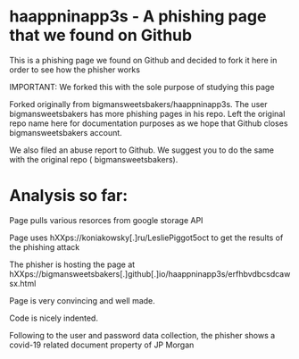 # haappninapp3s - A phishing page that we found on Github

This is a phishing page we found on Github and decided to fork it here in order to see how the phisher works

IMPORTANT: We forked this with the sole purpose of studying this page

Forked originally from  bigmansweetsbakers/haappninapp3s. The user bigmansweetsbakers has more phishing pages in his repo. Left the original repo name here for documentation purposes as we hope that Github closes bigmansweetsbakers account.

We also filed an abuse report to Github. We suggest you to do the same with the original repo ( bigmansweetsbakers).


# Analysis so far:

Page pulls various resorces from google storage API

Page uses hXXps://koniakowsky[.]ru/LesliePiggot5oct to get the results of the phishing attack

The phisher is hosting the page at hXXps://bigmansweetsbakers[.]github[.]io/haappninapp3s/erfhbvdbcsdcawsx.html

Page is very convincing and well made.

Code is nicely indented.

Following to the user and password data collection, the phisher shows a covid-19 related document property of JP Morgan

